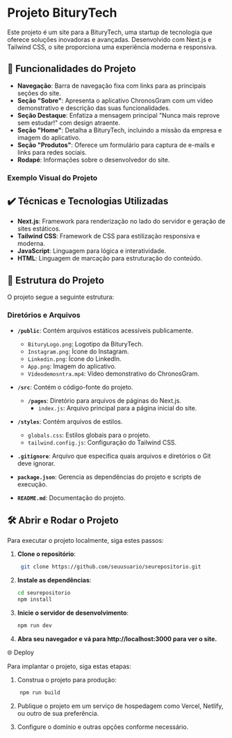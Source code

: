 # Projeto BituryTech

Este projeto é um site para a BituryTech, uma startup de tecnologia que oferece soluções inovadoras e avançadas. Desenvolvido com Next.js e Tailwind CSS, o site proporciona uma experiência moderna e responsiva.

## 🔨 Funcionalidades do Projeto

- **Navegação**: Barra de navegação fixa com links para as principais seções do site.
- **Seção "Sobre"**: Apresenta o aplicativo ChronosGram com um vídeo demonstrativo e descrição das suas funcionalidades.
- **Seção Destaque**: Enfatiza a mensagem principal "Nunca mais reprove sem estudar!" com design atraente.
- **Seção "Home"**: Detalha a BituryTech, incluindo a missão da empresa e imagem do aplicativo.
- **Seção "Produtos"**: Oferece um formulário para captura de e-mails e links para redes sociais.
- **Rodapé**: Informações sobre o desenvolvedor do site.

### Exemplo Visual do Projeto


## ✔️ Técnicas e Tecnologias Utilizadas

- **Next.js**: Framework para renderização no lado do servidor e geração de sites estáticos.
- **Tailwind CSS**: Framework de CSS para estilização responsiva e moderna.
- **JavaScript**: Linguagem para lógica e interatividade.
- **HTML**: Linguagem de marcação para estruturação do conteúdo.

## 📁 Estrutura do Projeto

O projeto segue a seguinte estrutura:

### Diretórios e Arquivos

- **`/public`**: Contém arquivos estáticos acessíveis publicamente.
    - `BituryLogo.png`: Logotipo da BituryTech.
    - `Instagram.png`: Ícone do Instagram.
    - `Linkedin.png`: Ícone do LinkedIn.
    - `App.png`: Imagem do aplicativo.
    - `Vídeodemosntra.mp4`: Vídeo demonstrativo do ChronosGram.

- **`/src`**: Contém o código-fonte do projeto.
    - **`/pages`**: Diretório para arquivos de páginas do Next.js.
        - `index.js`: Arquivo principal para a página inicial do site.

- **`/styles`**: Contém arquivos de estilos.
    - `globals.css`: Estilos globais para o projeto.
    - `tailwind.config.js`: Configuração do Tailwind CSS.

- **`.gitignore`**: Arquivo que especifica quais arquivos e diretórios o Git deve ignorar.
- **`package.json`**: Gerencia as dependências do projeto e scripts de execução.
- **`README.md`**: Documentação do projeto.

## 🛠️ Abrir e Rodar o Projeto

Para executar o projeto localmente, siga estes passos:

1. **Clone o repositório**:
   ```bash
    git clone https://github.com/seuusuario/seurepositorio.git

2. **Instale as dependências**:

    ```bash
    cd seurepositorio
    npm install
3. **Inicie o servidor de desenvolvimento**:

    ```bash
    npm run dev
   
4. **Abra seu navegador e vá para http://localhost:3000 para ver o site.**

🌐 Deploy

Para implantar o projeto, siga estas etapas:

1. Construa o projeto para produção:

```bash
    npm run build
```
2. Publique o projeto em um serviço de hospedagem como Vercel, Netlify, ou outro de sua preferência.


3. Configure o domínio e outras opções conforme necessário.